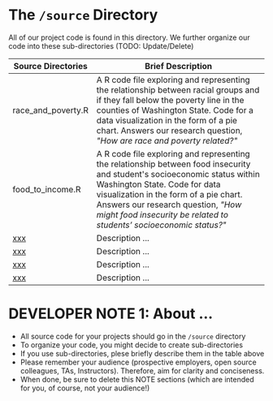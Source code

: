 # The `/source` Directory

All of our project code is found in this directory.  We further organize our code into
these sub-directories (TODO: Update/Delete)

|Source Directories | Brief Description|
|---------------| -----------------|
| race_and_poverty.R | A R code file exploring and representing the relationship between racial groups and if they fall below the poverty line in the counties of Washington State. Code for a data visualization in the form of a pie chart. Answers our research question, _"How are race and poverty related?"_
| food_to_income.R | A R code file exploring and representing the relationship between food insecurity and student's socioeconomic status within Washington State. Code for data visualization in the form of a pie chart. Answers our research question, _"How might food insecurity be related to students’ socioeconomic status?"_
|[xxx](./xxx) | Description ...
|[xxx](./xxx) | Description ...
|[xxx](./xxx) | Description ...
|[xxx](./xxx) | Description ...


# DEVELOPER NOTE 1: About ...
* All source code for your projects should go in the `/source` directory
* To organize your code, you might decide to create sub-directories
* If you use sub-directories, plese briefly describe them in the table above
* Please remember your audience (prospective employers, open source colleagues, TAs, Instructors). Therefore,
aim for clarity and conciseness.
* When done, be sure to delete this NOTE sections (which are intended for you, of course, not your audience!)

